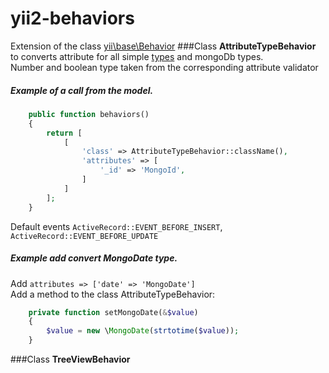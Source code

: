 # yii2-behaviors
Extension of the class [yii\base\Behavior](https://github.com/yiisoft/yii2/blob/master/framework/base/Behavior.php)
###Class **AttributeTypeBehavior** to converts attribute for all simple [types](https://github.com/yiisoft/yii2/blob/master/framework/base/Behavior.php) and mongoDb types.   
Number and boolean type taken from the corresponding attribute validator
##### Example of a call from the model.
```php
    public function behaviors()
    {
        return [
            [
                'class' => AttributeTypeBehavior::className(),
                'attributes' => [
                    '_id' => 'MongoId',
                ]
            ]
        ];
    }
```  
Default events `ActiveRecord::EVENT_BEFORE_INSERT`, `ActiveRecord::EVENT_BEFORE_UPDATE`   
##### Example add convert MongoDate type.
Add `attributes => ['date' => 'MongoDate']`  
Add a method to the class AttributeTypeBehavior:
```php
    private function setMongoDate(&$value)
    {
        $value = new \MongoDate(strtotime($value));
    }
```
###Class **TreeViewBehavior** 
